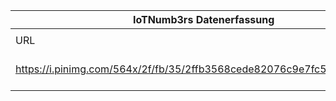 |IoTNumb3rs Datenerfassung|||||||||||
| ---- | ---- | ---- | ---- | ---- | ---- | ---- | ---- | ---- | ---- | ---- |
||||||||||||
|URL|home_url|filename|device_class|device_count|market_class|market_volume|prognosis_year|publication_year|authorship_class|Dropbox folder|
|https://i.pinimg.com/564x/2f/fb/35/2ffb3568cede82076c9e7fc544004fa0.jpg|https://www.csgi.com/resources/profiting-from-the-internet-of-things-above-and-beyond-connectivity-iot/|file2_2ffb3568cede82076c9e7fc544004fa0.jpg||||||||marielledemuth/20181223-1200|
